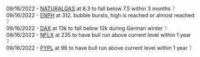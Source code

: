 09/16/2022 - [NATURALGAS](https://www.tradingview.com/chart/sLP1Ctus/?symbol=CURRENCYCOM%3ANATURALGAS) at 8.3 to fall below 7.5 within 3 months :grey_question:\
09/16/2022 - [ENPH](https://www.tradingview.com/chart/sLP1Ctus/?symbol=NASDAQ%3AENPH) at 312. bubble bursts, high is reached or almost reached :grey_question:\
09/16/2022 - [DAX](https://www.tradingview.com/chart/sLP1Ctus/?symbol=XETR%3ADAX) at 13k to fall below 12k during German winter :grey_question:\
09/16/2022 - [NFLX](https://www.tradingview.com/chart/sLP1Ctus/?symbol=NASDAQ%3ANFLX) at 235 to have bull run above current level within 1 year :grey_question:\
09/16/2022 - [PYPL](https://www.tradingview.com/chart/sLP1Ctus/?symbol=NASDAQ%3APYPL) at 96 to have bull run above current level within 1 year :grey_question:
